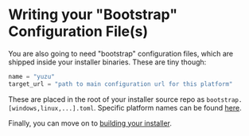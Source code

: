 # Writing your "Bootstrap" Configuration File(s)

You are also going to need "bootstrap" configuration files, which are shipped inside your installer binaries. These are tiny though:

```javascript
name = "yuzu"
target_url = "path to main configuration url for this platform"
```

These are placed in the root of your installer source repo as `bootstrap.[windows,linux,...].toml`. Specific platform names can be found [here](https://doc.rust-lang.org/std/env/consts/constant.OS.html).

Finally, you can move on to [building your installer](building-your-installer.md).

